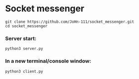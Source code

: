 <h1>Socket messenger</h1>
<code>git clone https://github.com/JoHn-111/socket_messenger.git</code></br>
<code>cd socket_messenger</code>
<h3>Server start:</h3>
<code>python3 server.py</code>
<h3>In a new terminal/console window:</h3>
<code>python3 client.py</code>
